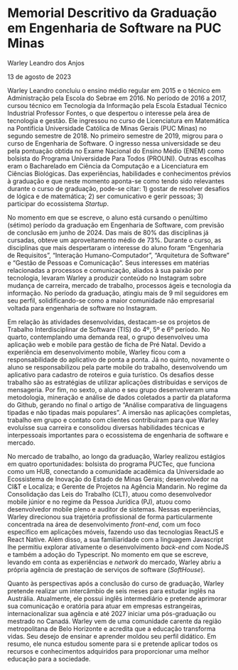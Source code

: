 # Memorial Descritivo da Graduação em Engenharia de Software  na PUC Minas

Warley Leandro dos Anjos

13 de agosto de 2023

Warley Leandro concluiu o ensino médio regular em 2015 e o técnico em Administração pela Escola do Sebrae em 2016. No período de 2016 a 2017, cursou técnico em Tecnologia da Informação pela Escola Estadual Técnico Industrial Professor Fontes, o que despertou o interesse pela área de tecnologia e gestão. Ele ingressou no curso de Licenciatura em Matemática na Pontifícia Universidade Católica de Minas Gerais (PUC Minas) no segundo semestre de 2018. No primeiro semestre de 2019, migrou para o curso de Engenharia de Software. O ingresso nessa universidade se deu pela pontuação obtida no Exame Nacional do Ensino Médio (ENEM) como bolsista do Programa Universidade Para Todos (PROUNI). Outras escolhas eram o Bacharelado em Ciência da Computação e a Licenciatura em Ciências Biológicas. Das experiências, habilidades e conhecimentos prévios à graduação e que neste momento aponta-se como tendo sido relevantes durante o curso de graduação, pode-se citar: 1) gostar de resolver desafios de lógica e de matemática; 2) ser comunicativo e gerir pessoas; 3) participar do ecossistema _Startup_.

No momento em que se escreve, o aluno está cursando o penúltimo (sétimo) período da graduação em Engenharia de Software, com previsão de conclusão em junho de 2024. Das mais de 80% das disciplinas já cursadas, obteve um aproveitamento médio de 73%. Durante o curso, as disciplinas que mais despertaram o interesse do aluno foram “Engenharia de Requisitos”, “Interação Humano-Computador”, “Arquitetura de Software” e “Gestão de Pessoas e Comunicação”. Seus interesses em matérias relacionadas a processos e comunicação, aliados à sua paixão por tecnologia, levaram Warley a produzir conteúdo no Instagram sobre mudança de carreira, mercado de trabalho, processos ágeis e tecnologia da informação. No período da graduação, atingiu mais de 9 mil seguidores em seu perfil, solidificando-se como a maior comunidade não empresarial voltada para engenharia de software no Instagram.

Em relação às atividades desenvolvidas, destacam-se os projetos de Trabalho Interdisciplinar de Software (TIS) do 4º, 5º e 6º período. No quarto, contemplando uma demanda real, o grupo desenvolveu uma aplicação web e mobile para gestão de ficha de Pré Natal. Devido a experiência em desenvolvimento mobile, Warley ficou com a responsabilidade do aplicativo de ponta a ponta. Já no quinto, novamente o aluno se responsabilizou pela parte mobile do trabalho, desenvolvendo um aplicativo para cadastro de roteiros e guia turístico. Os desafios desse trabalho são as estratégias de utilizar aplicações distribuídas e serviços de mensageria. Por fim, no sexto, o aluno e seu grupo desenvolveram uma metodologia, mineração e análise de dados coletados a partir da plataforma do Github, gerando no final o artigo de “Análise comparativa de linguagens tipadas e não tipadas mais populares”. A imersão nas aplicações completas, trabalho em grupo e contato com clientes contribuíram para que Warley evoluísse sua carreira e consolidou diversas habilidades técnicas e interpessoais importantes para o ecossistema de engenharia de software e mercado.

No mercado de trabalho, ao longo da graduação, Warley realizou estágios em quatro oportunidades: bolsista do programa PUCTec, que funciona como um HUB, conectando a comunidade acadêmica da Universidade ao Ecossistema de Inovação do Estado de Minas Gerais; desenvolvedor na CI&T e Localiza; e Gerente de Projetos na Agência Mandarin. No regime da Consolidação das Leis do Trabalho (CLT), atuou como desenvolvedor mobile júnior e no regime da Pessoa Jurídica (PJ), atuou como desenvolvedor mobile pleno e auditor de sistemas. Nessas experiências, Warley direcionou sua trajetória profissional de forma particularmente concentrada na área de desenvolvimento _front-end_, com um foco específico em aplicações móveis, fazendo uso das tecnologias ReactJS e React Native. Além disso, a sua familiaridade com a linguagem Javascript lhe permitiu explorar ativamente o desenvolvimento _back-end_ com NodeJS e também a adoção do Typescript. No momento em que se escreve, levando em conta as experiências e _network_ do mercado, Warley abriu a própria agência de prestação de serviços de software (_SoftHouse_).

Quanto às perspectivas após a conclusão do curso de graduação, Warley pretende realizar um intercâmbio de seis meses para estudar inglês na Austrália. Atualmente, ele possui inglês intermediário e pretende aprimorar sua comunicação e oratória para atuar em empresas estrangeiras, internacionalizar sua agência e até 2027 iniciar uma pós-graduação ou mestrado no Canadá. Warley vem de uma comunidade carente da região metropolitana de Belo Horizonte e acredita que a educação transforma vidas. Seu desejo de ensinar e aprender moldou seu perfil didático. Em resumo, ele nunca estudou somente para si e pretende aplicar todos os recursos e conhecimentos adquiridos para proporcionar uma melhor educação para a sociedade.

